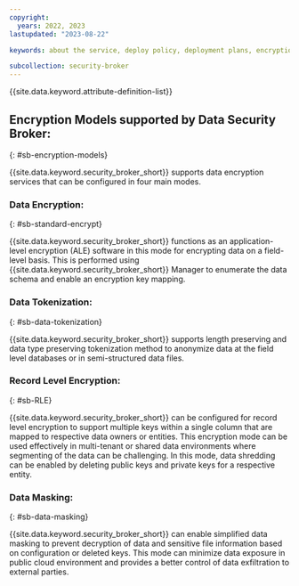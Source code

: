 ```yaml
---
copyright:
  years: 2022, 2023
lastupdated: "2023-08-22"

keywords: about the service, deploy policy, deployment plans, encryption technology, encryption modes, data protection modes

subcollection: security-broker
---
```


{{site.data.keyword.attribute-definition-list}}

## Encryption Models supported by Data Security Broker:
{: #sb-encryption-models}

{{site.data.keyword.security_broker_short}} supports data encryption services that can be configured
in four main modes.

### Data Encryption: 
{: #sb-standard-encrypt}

{{site.data.keyword.security_broker_short}} functions as an application-level encryption (ALE) software in this mode for encrypting data on a field-level basis. This is performed using {{site.data.keyword.security_broker_short}} Manager to enumerate the data schema and enable an encryption key mapping.

### Data Tokenization:
{: #sb-data-tokenization}

{{site.data.keyword.security_broker_short}} supports length preserving and data type preserving tokenization method to anonymize data at the field level databases or in semi-structured data files.

### Record Level Encryption:
{: #sb-RLE}

{{site.data.keyword.security_broker_short}} can be configured for record level encryption to support multiple keys within a single column that are mapped to respective data owners or entities. This
encryption mode can be used effectively in multi-tenant or shared data environments where segmenting of the data can be challenging. In this mode, data shredding can be enabled by deleting public keys and private keys for a respective entity.

### Data Masking: 
{: #sb-data-masking}

{{site.data.keyword.security_broker_short}} can enable simplified data masking to prevent decryption of data and sensitive file information based on configuration or deleted keys. This mode can minimize data
exposure in public cloud environment and provides a better control of data exfiltration to external parties.

